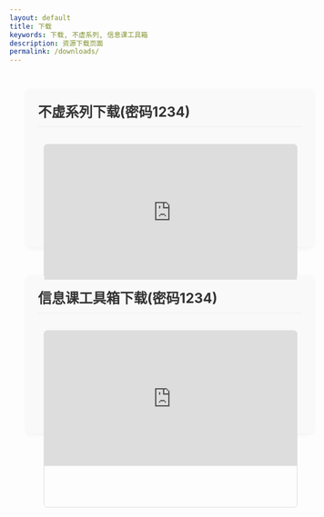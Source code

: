 ```yaml
---
layout: default
title: 下载
keywords: 下载, 不虚系列, 信息课工具箱
description: 资源下载页面
permalink: /downloads/
---
```


<style>
.download-container {
  width: 100%;
  max-width: 1400px;
  margin: 0 auto;
  padding: 30px;
  display: flex;
  gap: 20px;
  flex-wrap: wrap;
}

.download-section {
  flex: 1;
  min-width: 300px;
  margin-bottom: 30px;
  padding: 20px;
  background-color: #f9f9f9;
  border-radius: 8px;
  box-shadow: 0 2px 8px rgba(0,0,0,0.05);
}

.download-section h3 {
  margin-top: 0;
  margin-bottom: 20px;
  font-size: 1.5rem;
  color: #333;
  padding-bottom: 10px;
  border-bottom: 1px solid #eee;
}

/* 缩放容器设置 */
.download-wrapper {
  width: 100%;
  overflow: hidden;
  border-radius: 6px;
  /* 为缩放留出空间 */
  padding: 10px;
  box-sizing: border-box;
}

.scaled-iframe-container {
  width: 100%;
  /* 控制缩放后的显示区域 */
  overflow: hidden;
  border: 1px solid #ddd;
  border-radius: 6px;
}

.download-iframe {
  width: 140%; /* 原始宽度比显示区域宽 */
  height: 140%; /* 原始高度比显示区域高 */
  border: none;
  /* 缩小比例（70%），保持内容完整 */
  transform: scale(0.7);
  transform-origin: top left; /* 从左上角开始缩放 */
  transition: all 0.3s ease;
}

.scaled-iframe-container:hover {
  border-color: #999;
  box-shadow: 0 4px 12px rgba(0,0,0,0.1);
}

/* 响应式调整缩放比例 */
@media (max-width: 1024px) {
  .download-iframe {
    width: 130%;
    height: 130%;
    transform: scale(0.77);
  }
}

@media (max-width: 768px) {
  .download-container {
    padding: 15px;
    flex-direction: column;
  }
  
  .download-iframe {
    width: 120%;
    height: 120%;
    transform: scale(0.83);
  }
}

@media (max-width: 480px) {
  .download-iframe {
    width: 110%;
    height: 110%;
    transform: scale(0.91);
  }
}
</style>

<div class="download-container">
  <div class="download-section">
    <h3>不虚系列下载(密码1234)</h3>
    <div class="download-wrapper">
      <div class="scaled-iframe-container">
        <iframe src="https://wwpb.lanzouw.com/b00ya22x0d" 
                class="download-iframe"
                title="不虚系列下载" 
                frameborder="0" 
                scrolling="no"> <!-- 禁用滚动，内容已缩放完整显示 -->
        </iframe>
      </div>
    </div>
  </div>

  <div class="download-section">
    <h3>信息课工具箱下载(密码1234)</h3>
    <div class="download-wrapper">
      <div class="scaled-iframe-container">
        <iframe src="https://wwpb.lanzouw.com/b00ya6vgod" 
                class="download-iframe"
                title="信息课工具箱下载" 
                frameborder="0" 
                scrolling="no"> <!-- 禁用滚动，内容已缩放完整显示 -->
        </iframe>
      </div>
    </div>
  </div>
</div>
